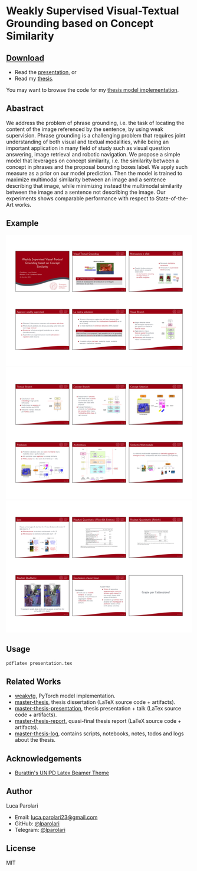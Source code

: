 # Weakly Supervised Visual-Textual Grounding based on Concept Similarity

## [Download](https://github.com/lparolari/master-thesis-presentation/releases/latest/download/presentation.pdf)

* Read the [presentation](https://github.com/lparolari/master-thesis-presentation/releases/latest/download/presentation.pdf), or
* Read my [thesis](https://github.com/lparolari/master-thesis/releases/latest/download/thesis.pdf).

You may want to browse the code for my [thesis model implementation](https://github.com/lparolari/weakvtg).

## Abastract

We address the problem of phrase grounding, i.e. the task of locating
the content of the image referenced by the sentence, by using weak
supervision. Phrase grounding is a challenging problem that requires
joint understanding of both visual and textual modalities, while being
an important application in many field of study such as visual
question answering, image retrieval and robotic navigation. We propose
a simple model that leverages on concept similarity, i.e. the
similarity between a concept in phrases and the proposal bounding
boxes label. We apply such measure as a prior on our model prediction.
Then the model is trained to maximize multimodal similarity between an
image and a sentence describing that image, while minimizing instead
the multimodal similarity between the image and a sentence not
describing the image. Our experiments shows comparable performance
with respect to State-of-the-Art works.

## Example

![presentation-1](./docs/presentation_pp1-6.png)
![presentation-2](./docs/presentation_pp7-12.png)
![presentation-3](./docs/presentation_pp13-18.png)

## Usage

```
pdflatex presentation.tex
```

## Related Works

* [weakvtg](https://github.com/lparolari/weakvtg), PyTorch model
  implementation.
* [master-thesis](https://github.com/lparolari/master-thesis), thesis
  dissertation (LaTeX source code + artifacts).
* [master-thesis-presentation](https://github.com/lparolari/master-thesis-presentation),
  thesis presentation + talk (LaTex source code + artifacts).
* [master-thesis-report](https://github.com/lparolari/master-thesis-report),
  quasi-final thesis report (LaTeX source code + artifacts).
* [master-thesis-log](https://github.com/lparolari/master-thesis-log),
  contains scripts, notebooks, notes, todos and logs about the thesis.

## Acknowledgements

* [Burattin's UNIPD Latex Beamer Theme](https://www.math.unipd.it/~burattin/other/tema-latex-beamer-padova/)

## Author

Luca Parolari

- Email: [luca.parolari23@gmail.com](mailto:luca.parolari23@gmail.com)
- GitHub: [@lparolari](https://github.com/lparolari)
- Telegram: [@lparolari](https://t.me/lparolari)

## License

MIT